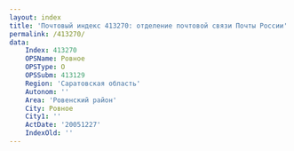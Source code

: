 ```yaml
---
layout: index
title: 'Почтовый индекс 413270: отделение почтовой связи Почты России'
permalink: /413270/
data:
    Index: 413270
    OPSName: Ровное
    OPSType: О
    OPSSubm: 413129
    Region: 'Саратовская область'
    Autonom: ''
    Area: 'Ровенский район'
    City: Ровное
    City1: ''
    ActDate: '20051227'
    IndexOld: ''
---
```

